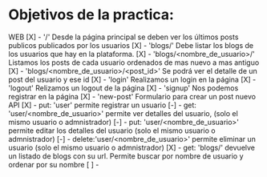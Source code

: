 # Objetivos de la practica:
WEB
[X] - '/' Desde la página principal se deben ver los últimos posts publicos publicados por los usuarios
[X] - 'blogs/' Debe listar los blogs de los usuarios que hay en la plataforma.
[X] - 'blogs/<nombre_de_usuario>/' Listamos los posts de cada usuario ordenados de mas nuevo a mas antiguo
[X] - 'blogs/<nombre_de_usuario>/<post_id>' Se podrá ver el detalle de un post del usuario y ese id
[X] - 'login' Realizamos un login en la página
[X] - 'logout' Relizamos un logout de la página
[X] - 'signup' Nos podemos registrar en la página
[X] - 'new-post' Formulario para crear un post nuevo
API
[X] - put:  'user' permite registrar un usuario
[-] - get:   'user/<nombre_de_usuario>' permite ver detalles del usuario, (solo el mismo usuario o admnistrador)
[-] - put:   'user/<nombre_de_usuario>' permite editar los detalles del usuario (solo el mismo usuario o admnistrador)
[-] - delete:'user/<nombre_de_usuario>' permite eliminar un usuario (solo el mismo usuario o admnistrador)
[X] - get:   'blogs/' devuelve un listado de blogs con su url. Permite buscar por nombre de usuario y ordenar por su nombre
[ ] - 